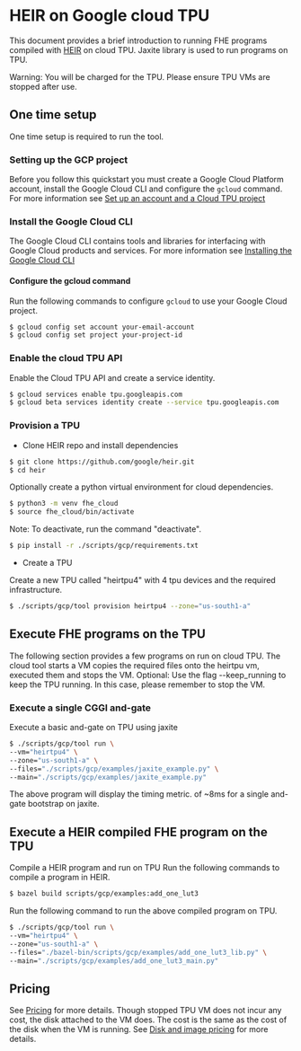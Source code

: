 # HEIR on Google cloud TPU

This document provides a brief introduction to running FHE programs compiled
with [HEIR](https://heir.dev) on cloud TPU. Jaxite library is used to run
programs on TPU.

Warning: You will be charged for the TPU. Please ensure TPU VMs are stopped
after use.

## One time setup

One time setup is required to run the tool.

### Setting up the GCP project

Before you follow this quickstart you must create a Google Cloud Platform
account, install the Google Cloud CLI and configure the `gcloud` command. For
more information see
[Set up an account and a Cloud TPU project](https://cloud.google.com/tpu/docs/setup-gcp-account)

### Install the Google Cloud CLI

The Google Cloud CLI contains tools and libraries for interfacing with Google
Cloud products and services. For more information see
[Installing the Google Cloud CLI](https://cloud.google.com/sdk/docs/install)

#### Configure the gcloud command

Run the following commands to configure `gcloud` to use your Google Cloud
project.

```sh
$ gcloud config set account your-email-account
$ gcloud config set project your-project-id
```

### Enable the cloud TPU API

Enable the Cloud TPU API and create a service identity.

```sh
$ gcloud services enable tpu.googleapis.com
$ gcloud beta services identity create --service tpu.googleapis.com
```

### Provision a TPU

- Clone HEIR repo and install dependencies

```sh
$ git clone https://github.com/google/heir.git
$ cd heir
```

Optionally create a python virtual environment for cloud dependencies.

```sh
$ python3 -m venv fhe_cloud
$ source fhe_cloud/bin/activate
```

Note: To deactivate, run the command "deactivate".

```sh
$ pip install -r ./scripts/gcp/requirements.txt
```

- Create a TPU

Create a new TPU called "heirtpu4" with 4 tpu devices and the required
infrastructure.

```sh
$ ./scripts/gcp/tool provision heirtpu4 --zone="us-south1-a"
```

## Execute FHE programs on the TPU

The following section provides a few programs on run on cloud TPU. The cloud
tool starts a VM copies the required files onto the heirtpu vm, executed them
and stops the VM. Optional: Use the flag --keep_running to keep the TPU running.
In this case, please remember to stop the VM.

### Execute a single CGGI and-gate

Execute a basic and-gate on TPU using jaxite

```sh
$ ./scripts/gcp/tool run \
--vm="heirtpu4" \
--zone="us-south1-a" \
--files="./scripts/gcp/examples/jaxite_example.py" \
--main="./scripts/gcp/examples/jaxite_example.py"
```

The above program will display the timing metric. of ~8ms for a single and-gate
bootstrap on jaxite.

## Execute a HEIR compiled FHE program on the TPU

Compile a HEIR program and run on TPU Run the following commands to compile a
program in HEIR.

```sh
$ bazel build scripts/gcp/examples:add_one_lut3
```

Run the following command to run the above compiled program on TPU.

```sh
$ ./scripts/gcp/tool run \
--vm="heirtpu4" \
--zone="us-south1-a" \
--files="./bazel-bin/scripts/gcp/examples/add_one_lut3_lib.py" \
--main="./scripts/gcp/examples/add_one_lut3_main.py"
```

## Pricing

See [Pricing](https://cloud.google.com/tpu/pricing) for more details. Though
stopped TPU VM does not incur any cost, the disk attached to the VM does. The
cost is the same as the cost of the disk when the VM is running. See
[Disk and image pricing](https://cloud.google.com/compute/disks-image-pricing#disk)
for more details.
